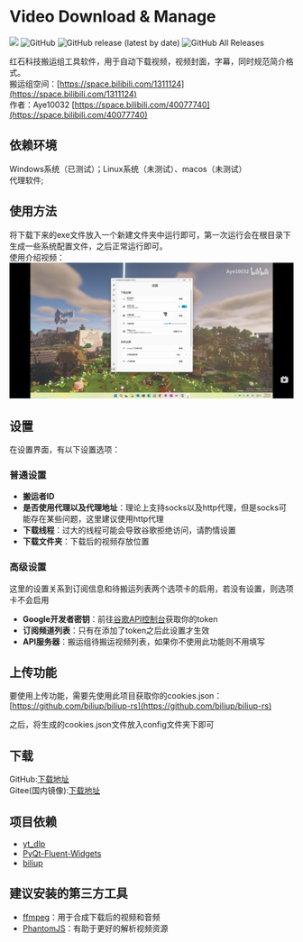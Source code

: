 # Video Download & Manage

[![](https://img.shields.io/badge/blog-@Aye10032-red.svg?style=flat-square)](https://www.aye10032.com) ![GitHub](https://img.shields.io/github/license/Aye10032/YouTubeDownLoader) ![GitHub release (latest by date)](https://img.shields.io/github/v/release/Aye10032/YouTubeDownLoader) ![GitHub All Releases](https://img.shields.io/github/downloads/Aye10032/YouTubeDownLoader/total)

红石科技搬运组工具软件，用于自动下载视频，视频封面，字幕，同时规范简介格式。      
搬运组空间：[https://space.bilibili.com/1311124](https://space.bilibili.com/1311124)      
作者：Aye10032 [https://space.bilibili.com/40077740](https://space.bilibili.com/40077740)     

## 依赖环境

Windows系统（已测试）；Linux系统（未测试）、macos（未测试）        
代理软件;        


## 使用方法

将下载下来的exe文件放入一个新建文件夹中运行即可，第一次运行会在根目录下生成一些系统配置文件，之后正常运行即可。       
使用介绍视频：     
[![screenshot](screenshot.png)](https://www.bilibili.com/video/BV1S541157ej/)

## 设置

在设置界面，有以下设置选项：

### 普通设置

- **搬运者ID**
- **是否使用代理以及代理地址**：理论上支持socks以及http代理，但是socks可能存在某些问题，这里建议使用http代理
- **下载线程**：过大的线程可能会导致谷歌拒绝访问，请酌情设置
- **下载文件夹**：下载后的视频存放位置



### 高级设置

这里的设置关系到订阅信息和待搬运列表两个选项卡的启用，若没有设置，则选项卡不会启用

- **Google开发者密钥**：前往[谷歌API控制台](https://console.cloud.google.com/)获取你的token
- **订阅频道列表**：只有在添加了token之后此设置才生效
- **API服务器**：搬运组待搬运视频列表，如果你不使用此功能则不用填写



## 上传功能

要使用上传功能，需要先使用此项目获取你的cookies.json：[https://github.com/biliup/biliup-rs](https://github.com/biliup/biliup-rs)

之后，将生成的cookies.json文件放入config文件夹下即可



## 下载

GitHub:[下载地址](https://github.com/Redstone-Tech-Reupload-Group/YouTubeDownLoader/releases/latest)        
Gitee(国内镜像):[下载地址](https://gitee.com/aye10032/YouTubeDownLoader/releases/v6.2.0)



## 项目依赖

- [yt_dlp](https://github.com/yt-dlp/yt-dlp)
- [PyQt-Fluent-Widgets](https://github.com/zhiyiYo/PyQt-Fluent-Widgets)
- [biliup](https://github.com/biliup/biliup)



## 建议安装的第三方工具

- [ffmpeg](https://ffmpeg.org/)：用于合成下载后的视频和音频
- [PhantomJS](https://phantomjs.org/download.html)：有助于更好的解析视频资源
